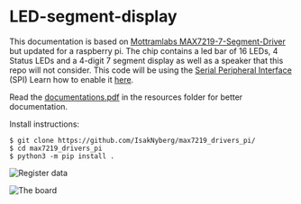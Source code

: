 # LED-segment-display

This documentation is based on [Mottramlabs MAX7219-7-Segment-Driver](https://github.com/Mottramlabs/MAX7219-7-Segment-Driver) but updated for a raspberry pi. The chip contains a led bar of 16 LEDs, 4 Status LEDs and a 4-digit 7 segment display as well as a speaker that this repo will not consider. This code will be using the [Serial Peripheral Interface](https://en.wikipedia.org/wiki/Serial_Peripheral_Interface) (SPI) Learn how to enable it [here](https://www.raspberrypi-spy.co.uk/2014/08/enabling-the-spi-interface-on-the-raspberry-pi/).

Read the [documentations.pdf](../master/resources/documentations.pdf) in the resources folder for better documentation.

Install instructions:

    $ git clone https://github.com/IsakNyberg/max7219_drivers_pi/
    $ cd max7219_drivers_pi
    $ python3 -m pip install .

![Register data](../master/resources/img/register.png "Data register")

![The board](../master/resources/img/Board.png "The board")
